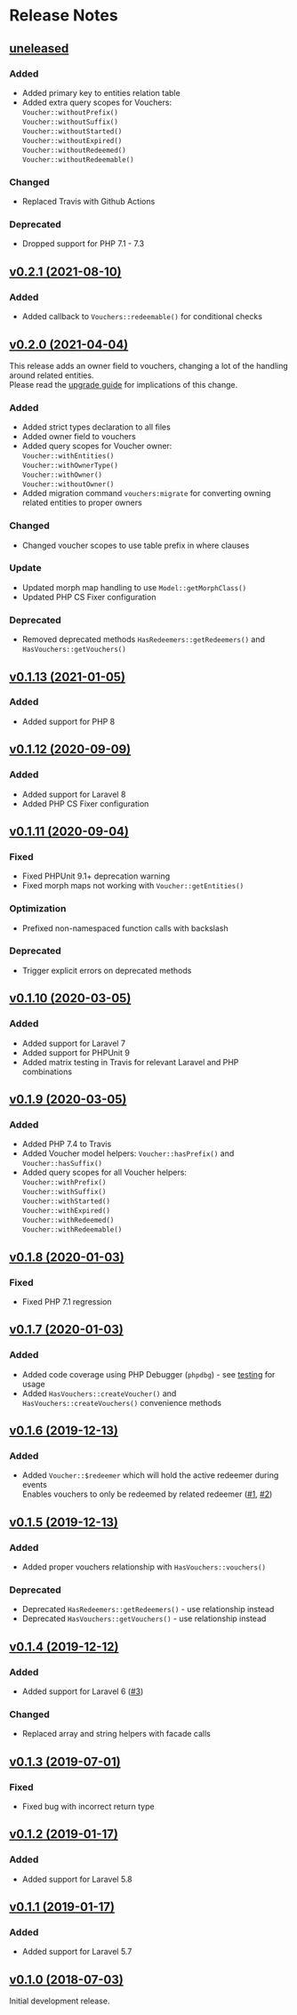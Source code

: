 # Release Notes

## [uneleased](https://github.com/FrittenKeeZ/laravel-vouchers/compare/0.2.1...master)

### Added
- Added primary key to entities relation table
- Added extra query scopes for Vouchers:  
  `Voucher::withoutPrefix()`  
  `Voucher::withoutSuffix()`  
  `Voucher::withoutStarted()`  
  `Voucher::withoutExpired()`  
  `Voucher::withoutRedeemed()`  
  `Voucher::withoutRedeemable()`

### Changed
- Replaced Travis with Github Actions

### Deprecated
- Dropped support for PHP 7.1 - 7.3

## [v0.2.1 (2021-08-10)](https://github.com/FrittenKeeZ/laravel-vouchers/compare/0.2.0...0.2.1)

### Added
- Added callback to `Vouchers::redeemable()` for conditional checks

## [v0.2.0 (2021-04-04)](https://github.com/FrittenKeeZ/laravel-vouchers/compare/0.1.13...0.2.0)

This release adds an owner field to vouchers, changing a lot of the handling around related entities.  
Please read the [upgrade guide](UPGRADING.md) for implications of this change.

### Added
- Added strict types declaration to all files
- Added owner field to vouchers
- Added query scopes for Voucher owner:  
  `Voucher::withEntities()`  
  `Voucher::withOwnerType()`  
  `Voucher::withOwner()`  
  `Voucher::withoutOwner()`
- Added migration command `vouchers:migrate` for converting owning related entities to proper owners

### Changed
- Changed voucher scopes to use table prefix in where clauses

### Update
- Updated morph map handling to use `Model::getMorphClass()`
- Updated PHP CS Fixer configuration

### Deprecated
- Removed deprecated methods `HasRedeemers::getRedeemers()` and `HasVouchers::getVouchers()`

## [v0.1.13 (2021-01-05)](https://github.com/FrittenKeeZ/laravel-vouchers/compare/0.1.12...0.1.13)

### Added
- Added support for PHP 8

## [v0.1.12 (2020-09-09)](https://github.com/FrittenKeeZ/laravel-vouchers/compare/0.1.11...0.1.12)

### Added
- Added support for Laravel 8
- Added PHP CS Fixer configuration

## [v0.1.11 (2020-09-04)](https://github.com/FrittenKeeZ/laravel-vouchers/compare/0.1.10...0.1.11)

### Fixed
- Fixed PHPUnit 9.1+ deprecation warning
- Fixed morph maps not working with `Voucher::getEntities()`

### Optimization
- Prefixed non-namespaced function calls with backslash

### Deprecated
- Trigger explicit errors on deprecated methods

## [v0.1.10 (2020-03-05)](https://github.com/FrittenKeeZ/laravel-vouchers/compare/0.1.9...0.1.10)

### Added
- Added support for Laravel 7
- Added support for PHPUnit 9
- Added matrix testing in Travis for relevant Laravel and PHP combinations

## [v0.1.9 (2020-03-05)](https://github.com/FrittenKeeZ/laravel-vouchers/compare/0.1.8...0.1.9)

### Added
- Added PHP 7.4 to Travis
- Added Voucher model helpers: `Voucher::hasPrefix()` and `Voucher::hasSuffix()`
- Added query scopes for all Voucher helpers:  
  `Voucher::withPrefix()`  
  `Voucher::withSuffix()`  
  `Voucher::withStarted()`  
  `Voucher::withExpired()`  
  `Voucher::withRedeemed()`  
  `Voucher::withRedeemable()`

## [v0.1.8 (2020-01-03)](https://github.com/FrittenKeeZ/laravel-vouchers/compare/0.1.7...0.1.8)

### Fixed
- Fixed PHP 7.1 regression

## [v0.1.7 (2020-01-03)](https://github.com/FrittenKeeZ/laravel-vouchers/compare/0.1.6...0.1.7)

### Added
- Added code coverage using PHP Debugger (`phpdbg`) - see [testing](https://github.com/FrittenKeeZ/laravel-vouchers#testing) for usage
- Added `HasVouchers::createVoucher()` and `HasVouchers::createVouchers()` convenience methods

## [v0.1.6 (2019-12-13)](https://github.com/FrittenKeeZ/laravel-vouchers/compare/0.1.5...0.1.6)

### Added
- Added `Voucher::$redeemer` which will hold the active redeemer during events  
  Enables vouchers to only be redeemed by related redeemer ([#1](https://github.com/FrittenKeeZ/laravel-vouchers/issues/1), [#2](https://github.com/FrittenKeeZ/laravel-vouchers/issues/2))

## [v0.1.5 (2019-12-13)](https://github.com/FrittenKeeZ/laravel-vouchers/compare/0.1.4...0.1.5)

### Added
- Added proper vouchers relationship with `HasVouchers::vouchers()`

### Deprecated
- Deprecated `HasRedeemers::getRedeemers()` - use relationship instead
- Deprecated `HasVouchers::getVouchers()` - use relationship instead

## [v0.1.4 (2019-12-12)](https://github.com/FrittenKeeZ/laravel-vouchers/compare/0.1.3...0.1.4)

### Added
- Added support for Laravel 6 ([#3](https://github.com/FrittenKeeZ/laravel-vouchers/issues/3))

### Changed
- Replaced array and string helpers with facade calls

## [v0.1.3 (2019-07-01)](https://github.com/FrittenKeeZ/laravel-vouchers/compare/0.1.2...0.1.3)

### Fixed
- Fixed bug with incorrect return type

## [v0.1.2 (2019-01-17)](https://github.com/FrittenKeeZ/laravel-vouchers/compare/0.1.1...0.1.2)

### Added
- Added support for Laravel 5.8

## [v0.1.1 (2019-01-17)](https://github.com/FrittenKeeZ/laravel-vouchers/compare/0.1.0...0.1.1)

### Added
- Added support for Laravel 5.7

## [v0.1.0 (2018-07-03)](https://github.com/FrittenKeeZ/laravel-vouchers/compare/7e7e409...0.1.0)

Initial development release.
